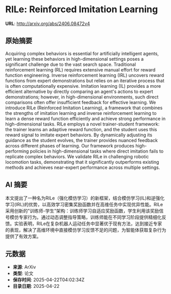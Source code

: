 # RILe: Reinforced Imitation Learning

**URL**: http://arxiv.org/abs/2406.08472v4

## 原始摘要

Acquiring complex behaviors is essential for artificially intelligent agents,
yet learning these behaviors in high-dimensional settings poses a significant
challenge due to the vast search space. Traditional reinforcement learning (RL)
requires extensive manual effort for reward function engineering. Inverse
reinforcement learning (IRL) uncovers reward functions from expert
demonstrations but relies on an iterative process that is often computationally
expensive. Imitation learning (IL) provides a more efficient alternative by
directly comparing an agent's actions to expert demonstrations; however, in
high-dimensional environments, such direct comparisons often offer insufficient
feedback for effective learning. We introduce RILe (Reinforced Imitation
Learning), a framework that combines the strengths of imitation learning and
inverse reinforcement learning to learn a dense reward function efficiently and
achieve strong performance in high-dimensional tasks. RILe employs a novel
trainer-student framework: the trainer learns an adaptive reward function, and
the student uses this reward signal to imitate expert behaviors. By dynamically
adjusting its guidance as the student evolves, the trainer provides nuanced
feedback across different phases of learning. Our framework produces
high-performing policies in high-dimensional tasks where direct imitation fails
to replicate complex behaviors. We validate RILe in challenging robotic
locomotion tasks, demonstrating that it significantly outperforms existing
methods and achieves near-expert performance across multiple settings.


## AI 摘要

本文提出了一种名为RILe（强化模仿学习）的新框架，结合模仿学习(IL)和逆强化学习(IRL)的优势，以高效学习密集奖励函数并在高维任务中实现优异性能。RILe采用创新的"训练师-学生"架构：训练师学习自适应奖励函数，学生利用该奖励信号模仿专家行为。通过动态调整指导策略，训练师能在不同学习阶段提供精细化反馈。实验表明，RILe在复杂机器人运动任务中显著优于现有方法，达到接近专家的表现，解决了高维环境中直接模仿学习反馈不足的问题，为智能体获取复杂行为提供了有效方案。

## 元数据

- **来源**: ArXiv
- **类型**: 论文
- **保存时间**: 2025-04-22T04:02:34Z
- **目录日期**: 2025-04-22

